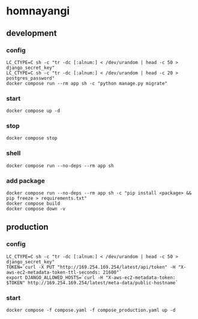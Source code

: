 # homnayangi

## development

### config

```shell
LC_CTYPE=C sh -c "tr -dc [:alnum:] < /dev/urandom | head -c 50 > django_secret_key"
LC_CTYPE=C sh -c "tr -dc [:alnum:] < /dev/urandom | head -c 20 > postgres_password"
docker compose run --rm app sh -c "python manage.py migrate"
```

### start

```shell
docker compose up -d
```

### stop

```shell
docker compose stop
```

### shell

```shell
docker compose run --no-deps --rm app sh
```

### add package

```shell
docker compose run --no-deps --rm app sh -c "pip install <package> && pip freeze > requirements.txt"
docker compose build
docker compose down -v
```

## production

### config

```shell
LC_CTYPE=C sh -c "tr -dc [:alnum:] < /dev/urandom | head -c 50 > django_secret_key"
TOKEN=`curl -X PUT "http://169.254.169.254/latest/api/token" -H "X-aws-ec2-metadata-token-ttl-seconds: 21600"`
export DJANGO_ALLOWED_HOSTS=`curl -H "X-aws-ec2-metadata-token: $TOKEN" http://169.254.169.254/latest/meta-data/public-hostname`
```

### start

```shell
docker compose -f compose.yaml -f compose_production.yaml up -d
```
